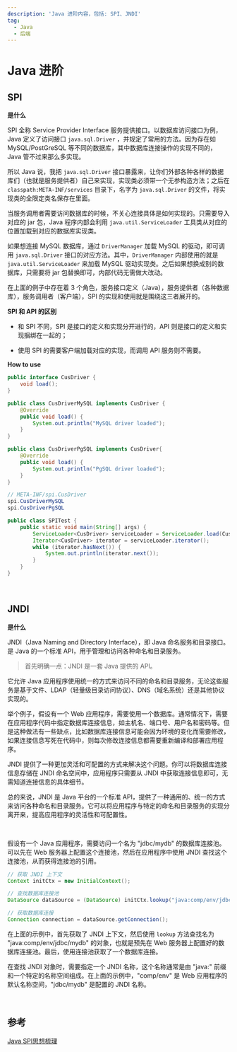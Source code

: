 ```yaml
---
description: 'Java 进阶内容，包括: SPI、JNDI'
tag: 
  - Java
  - 后端
---
```


# Java 进阶

## SPI

**是什么**

SPI 全称 Service Provider Interface 服务提供接口。以数据库访问接口为例，Java 定义了访问接口 `java.sql.Driver` ，并规定了常用的方法。因为存在如 MySQL/PostGreSQL 等不同的数据库，其中数据库连接操作的实现不同的，Java 管不过来那么多实现。

所以 Java 说，我把 `java.sql.Driver` 接口暴露来，让你们外部各种各样的数据库们（也就是服务提供者）自己来实现，实现类必须带一个无参构造方法；之后在 `classpath:META-INF/services` 目录下，名字为 `java.sql.Driver` 的文件，将实现类的全限定类名保存在里面。

当服务调用者需要访问数据库的时候，不关心连接具体是如何实现的。只需要导入对应的 jar 包，Java 程序内部会利用 `java.util.ServiceLoader` 工具类从对应的位置加载到对应的数据库实现类。

如果想连接 MySQL 数据库，通过 `DriverManager` 加载 MySQL 的驱动，即可调用 `java.sql.Driver` 接口的对应方法。其中，`DriverManager` 内部使用的就是 `java.util.ServiceLoader` 来加载 MySQL 驱动实现类。之后如果想换成别的数据库，只需要将 jar 包替换即可，内部代码无需做大改动。

在上面的例子中存在着 3 个角色，服务接口定义（Java），服务提供者（各种数据库），服务调用者（客户端），SPI 的实现和使用就是围绕这三者展开的。



**SPI 和 API 的区别**

* 和 SPI 不同，SPI 是接口的定义和实现分开进行的，API 则是接口的定义和实现捆绑在一起的；

* 使用 SPI 的需要客户端加载对应的实现，而调用 API 服务则不需要。



**How to use**

```java
public interface CusDriver {
    void load();
}

public class CusDriverMySQL implements CusDriver {
    @Override
    public void load() {
        System.out.println("MySQL driver loaded");
    }
}

public class CusDriverPgSQL implements CusDriver{
    @Override
    public void load() {
        System.out.println("PgSQL driver loaded");
    }
}

// META-INF/spi.CusDriver
spi.CusDriverMySQL
spi.CusDriverPgSQL

public class SPITest {
    public static void main(String[] args) {
        ServiceLoader<CusDriver> serviceLoader = ServiceLoader.load(CusDriver.class);
        Iterator<CusDriver> iterator = serviceLoader.iterator();
        while (iterator.hasNext()) {
            System.out.println(iterator.next());
        }
    }
}
```



<br>

## JNDI

**是什么**

JNDI（Java Naming and Directory Interface），即 Java 命名服务和目录接口。是 Java 的一个标准 API，用于管理和访问各种命名和目录服务。

> 首先明确一点：JNDI 是一套 Java 提供的 API。

它允许 Java 应用程序使用统一的方式来访问不同的命名和目录服务，无论这些服务是基于文件、LDAP（轻量级目录访问协议）、DNS（域名系统）还是其他协议实现的。

举个例子，假设有一个 Web 应用程序，需要使用一个数据库。通常情况下，需要在应用程序代码中指定数据库连接信息，如主机名、端口号、用户名和密码等。但是这种做法有一些缺点，比如数据库连接信息可能会因为环境的变化而需要修改，如果连接信息写死在代码中，则每次修改连接信息都需要重新编译和部署应用程序。

JNDI 提供了一种更加灵活和可配置的方式来解决这个问题。你可以将数据库连接信息存储在 JNDI 命名空间中，应用程序只需要从 JNDI 中获取连接信息即可，无需知道连接信息的具体细节。

总的来说，JNDI 是 Java 平台的一个标准 API，提供了一种通用的、统一的方式来访问各种命名和目录服务。它可以将应用程序与特定的命名和目录服务的实现分离开来，提高应用程序的灵活性和可配置性。



<br>

假设有一个 Java 应用程序，需要访问一个名为 "jdbc/mydb" 的数据库连接池。可以先在 Web 服务器上配置这个连接池，然后在应用程序中使用 JNDI 查找这个连接池，从而获得连接池的引用。

```java
// 获取 JNDI 上下文
Context initCtx = new InitialContext();

// 查找数据库连接池
DataSource dataSource = (DataSource) initCtx.lookup("java:comp/env/jdbc/mydb");

// 获取数据库连接
Connection connection = dataSource.getConnection();
```

在上面的示例中，首先获取了 JNDI 上下文，然后使用 `lookup` 方法查找名为 "java:comp/env/jdbc/mydb" 的对象，也就是预先在 Web 服务器上配置好的数据库连接池。最后，使用连接池获取了一个数据库连接。

在查找 JNDI 对象时，需要指定一个 JNDI 名称，这个名称通常是由 "java:" 前缀和一个特定的名称空间组成。在上面的示例中，"comp/env" 是 Web 应用程序的默认名称空间，"jdbc/mydb" 是配置的 JNDI 名称。

<br>

## 参考

[Java SPI思想梳理](https://zhuanlan.zhihu.com/p/28909673)

